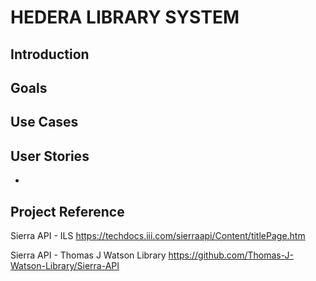  # HEDERA LIBRARY SYSTEM
 
 ## Introduction
 
 ## Goals
 
 ## Use Cases
 
 ## User Stories
 - 
 
 ## Project Reference
 Sierra API - ILS
 https://techdocs.iii.com/sierraapi/Content/titlePage.htm
 
 
 Sierra API - Thomas J Watson Library
 https://github.com/Thomas-J-Watson-Library/Sierra-API
 

